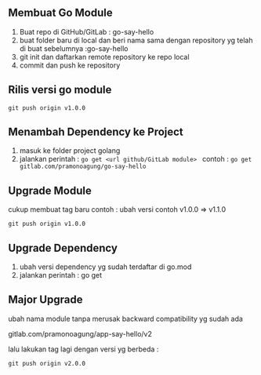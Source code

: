 ## Membuat Go Module ##
1. Buat repo di GitHub/GitLab : go-say-hello
2. buat folder baru di local dan beri nama sama dengan repository yg telah di buat sebelumnya :go-say-hello
3. git init dan daftarkan remote repository ke repo local
4. commit dan push ke repository

## Rilis versi go module ##
```git tag v1.0.0
git push origin v1.0.0
```

## Menambah Dependency ke Project ##
1. masuk ke folder project golang
2. jalankan perintah : 
   ```go get <url github/GitLab module> ```
   contoh : 
   ```go get gitlab.com/pramonoagung/go-say-hello```
 
## Upgrade Module ##
cukup membuat tag baru
contoh :
ubah versi contoh v1.0.0 => v1.1.0 
```git tag v1.0.0
git push origin v1.0.0
```

## Upgrade Dependency ##
1. ubah versi dependency yg sudah terdaftar di go.mod
2. jalankan perintah : go get

## Major Upgrade ##
ubah nama module tanpa merusak backward compatibility yg sudah ada

gitlab.com/pramonoagung/app-say-hello/v2

lalu lakukan tag lagi dengan versi yg berbeda : 
```git tag v2.0.0
git push origin v2.0.0
```

